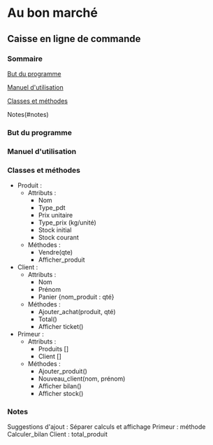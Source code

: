 # Au bon marché
## Caisse en ligne de commande

### Sommaire
[But du programme](#but-du-programme)

[Manuel d'utilisation](#manuel-d'utilisation)

[Classes et méthodes](#classes-et-méthodes)

Notes(#notes)

### But du programme

### Manuel d'utilisation

### Classes et méthodes
- Produit :
	- Attributs :
		- Nom
		- Type_pdt
		- Prix unitaire
		- Type_prix (kg/unité)
		- Stock initial
		- Stock courant
	- Méthodes :
		- Vendre(qte)
		- Afficher_produit
- Client :
	- Attributs :
		- Nom
		- Prénom
		- Panier {nom_produit : qté}
	- Méthodes :
		- Ajouter_achat(produit, qté)
		- Total()
		- Afficher ticket()
- Primeur :
	- Attributs :
		- Produits []
		- Client []
	- Méthodes :
		- Ajouter_produit()
		- Nouveau_client(nom, prénom)
		- Afficher bilan()
		- Afficher stock()

### Notes
Suggestions d'ajout :
Séparer calculs et affichage
Primeur : méthode Calculer_bilan
Client : total_produit
